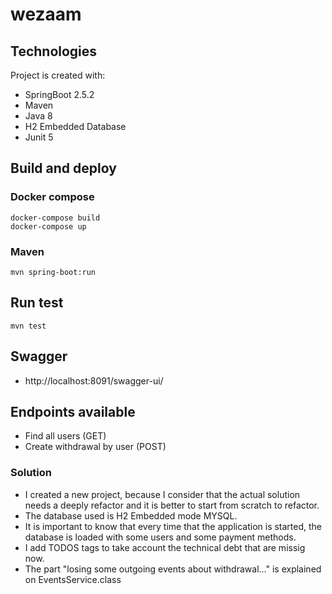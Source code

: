 # wezaam

## Technologies
Project is created with:
* SpringBoot 2.5.2
* Maven
* Java 8
* H2 Embedded Database
* Junit 5

## Build and deploy
### Docker compose
```
docker-compose build
docker-compose up
```
### Maven
```
mvn spring-boot:run
```
## Run test
```
mvn test
```
## Swagger
* http://localhost:8091/swagger-ui/

## Endpoints available
* Find all users (GET)
* Create withdrawal by user (POST)

### Solution
* I created a new project, because I consider that the actual solution needs a deeply refactor and it is better to start from scratch to refactor.
* The database used is H2 Embedded mode MYSQL.
* It is important to know that every time that the application is started, the database is loaded with some users and some payment methods.
* I add TODOS tags to take account the technical debt that are missig now.
* The part "losing some outgoing events about withdrawal..." is explained on EventsService.class
